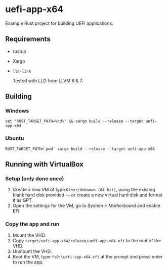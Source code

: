 # uefi-app-x64

Example Rust project for building UEFI applications.

## Requirements

 - rustup
 - Xargo
 - `lld-link`
   
   Tested with LLD from LLVM 6 & 7.

## Building

### Windows

```batch
set "RUST_TARGET_PATH=%cd%" && xargo build --release --target uefi-app-x64
```

### Ubuntu

```shell
RUST_TARGET_PATH=`pwd` xargo build --release --target uefi-app-x64
```

## Running with VirtualBox

### Setup (only done once)

1. Create a new VM of type `Other/Unknown (64-bit)`, using the existing blank hard disk provided — or create a new virtual hard disk and format it as GPT.
2. Open the settings for the VM, go to _System > Motherboard_ and enable EFI.

### Copy the app and run

1. Mount the VHD.
2. Copy `target/uefi-app-x64/release/uefi-app-x64.efi` to the root of the VHD.
3. Unmount the VHD.
4. Boot the VM, type `fs0:\uefi-app-x64.efi` at the prompt and press enter to run the app.
